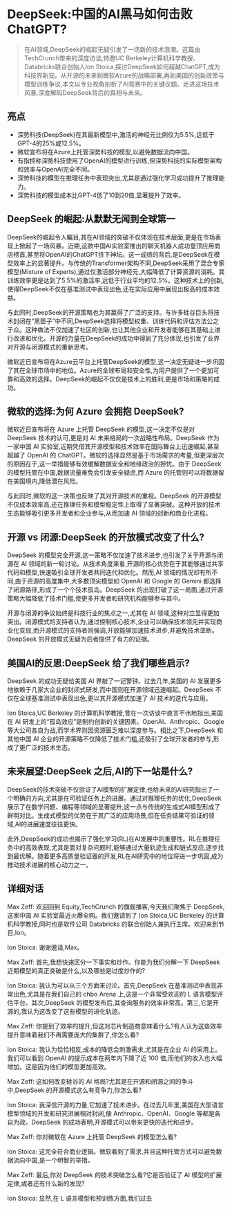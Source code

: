 # DeepSeek:中国的AI黑马如何击败ChatGPT?

>在AI领域,DeepSeek的崛起无疑引发了一场新的技术浪潮。这篇由TechCrunch带来的深度访谈,特邀UC Berkeley计算机科学教授、Databricks联合创始人Ion Stoica,探讨DeepSeek如何超越ChatGPT,成为科技界新宠。从开源的未来到微软Azure的战略部署,再到美国的创新政策与模型训练争议,本文以专业视角剖析了AI竞赛中的关键议题。走进这场技术风暴,深度解码DeepSeek背后的真相与未来。

## 亮点
- 深势科技(DeepSeek)在其最新模型中,激活的神经元比例仅为5.5%,远低于GPT-4的25%或12.5%。  
- 微软宣布将在Azure上托管深势科技的模型,以避免数据流向中国。  
- 有指控称深势科技使用了OpenAI的模型进行训练,但深势科技的实际模型架构和效率与OpenAI完全不同。  
- 深势科技的模型在推理任务中表现突出,尤其是通过强化学习成功提升了推理能力。  
- 深势科技的模型成本比GPT-4低了10到20倍,显著提升了效率。

## DeepSeek 的崛起:从默默无闻到全球第一
DeepSeek的崛起令人瞩目,其在AI领域的突破不仅体现在技术层面,更是在市场表现上掀起了一场风暴。近期,这款中国AI实验室推出的聊天机器人成功登顶应用商店榜首,甚至将OpenAI的ChatGPT挤下神坛。这一成绩的背后,是DeepSeek在模型效率上的显著提升。与传统的Transformer架构不同,DeepSeek采用了混合专家模型(Mixture of Experts),通过仅激活部分神经元,大幅降低了计算资源的消耗。其训练效率更是达到了5.5%的激活率,远低于行业平均的12.5%。这种技术上的创新,使得DeepSeek不仅在基准测试中表现出色,还在实际应用中展现出极高的成本效益。

与此同时,DeepSeek的开源策略也为其赢得了广泛的支持。与许多硅谷巨头将技术封闭在“黑匣子”中不同,DeepSeek选择将模型权重、训练代码和评估方法公之于众。这种做法不仅加速了社区的创新,也让其他企业和开发者能够在其基础上进行改进和优化。开源的力量在DeepSeek的成功中得到了充分体现,也引发了业界对开源与闭源模式的重新思考。

微软近日宣布将在Azure云平台上托管DeepSeek的模型,这一决定无疑进一步巩固了其在全球市场中的地位。Azure的全球布局和安全性,为用户提供了一个更加可靠和高效的选择。DeepSeek的崛起不仅仅是技术上的胜利,更是市场和策略的成功。

## 微软的选择:为何 Azure 会拥抱 DeepSeek?
微软近日宣布将在 Azure 上托管 DeepSeek 的模型,这一决定不仅是对 DeepSeek 技术的认可,更是对 AI 未来格局的一次战略性布局。DeepSeek 作为一家中国 AI 实验室,近期凭借其开源模型和技术效率在国际舞台上迅速崛起,甚至超越了 OpenAI 的 ChatGPT。微软的选择显然是基于市场需求的考量,但更深层次的原因在于,这一举措能够有效缓解数据安全和地缘政治的担忧。由于 DeepSeek 的模型托管在中国,数据流量难免会引发安全疑虑,而 Azure 的托管则可以将数据留在美国境内,降低潜在风险。

与此同时,微软的这一决策也反映了其对开源技术的重视。DeepSeek 的开源模型不仅成本效率高,还在推理任务和模型稳定性上取得了显著突破。这种开放的技术生态能够吸引更多开发者和企业参与,从而加速 AI 领域的创新和商业化进程。

## 开源 vs 闭源:DeepSeek 的开放模式改变了什么?
DeepSeek 的模型完全开源,这一策略不仅加速了技术进步,也引发了关于开源与闭源在 AI 领域的新一轮讨论。从技术角度来看,开源的核心优势在于其能够通过共享代码和模型,快速吸引全球开发者共同迭代和优化。然而,AI 领域的情况却有所不同,由于资源的高度集中,大多数顶尖模型如 OpenAI 和 Google 的 Gemini 都选择了闭源路径,形成了一个个技术孤岛。DeepSeek 的出现打破了这一局面,通过开源策略大幅降低了技术门槛,使更多开发者和研究机构能够参与其中。

开源与闭源的争议始终是科技行业的焦点之一,尤其在 AI 领域,这种对立显得更加突出。闭源模式的支持者认为,通过控制核心技术,企业可以确保技术领先并实现商业化变现,而开源模式的支持者则强调,开放能够加速技术进步,并避免技术垄断。DeepSeek 的开放模式无疑为后者提供了有力的证据。

## 美国AI的反思:DeepSeek 给了我们哪些启示?
DeepSeek 的成功无疑给美国 AI 界敲了一记警钟。过去几年,美国的 AI 发展更多地依赖于几家大企业的封闭式研发,而中国则在开源领域迅速崛起。DeepSeek 不仅在全球基准测试中表现出色,更以其开源模式加速了 AI 技术的迭代与应用。

Ion Stoica,UC Berkeley 的计算机科学教授,曾在一次访谈中直言不讳地指出,美国在 AI 研发上的“孤岛效应”是制约创新的关键因素。OpenAI、Anthropic、Google等大公司各自为战,而学术界则因资源匮乏难以深度参与。相比之下,DeepSeek 和其他中国 AI 企业的开源策略不仅降低了技术门槛,还吸引了全球开发者的参与,形成了更广泛的技术生态。

## 未来展望:DeepSeek 之后,AI的下一站是什么?
DeepSeek的技术突破不仅验证了AI模型的扩展定律,也给未来的AI研究指出了一个明确的方向,尤其是在可验证任务上的进展。通过对推理任务的优化,DeepSeek展示了在数学问题、编程等领域的显著提升,这一点与传统的生成式AI模型形成了鲜明对比。生成式模型的优势在于其广泛的应用场景,但在任务结果可验证的领域,AI的进展速度往往更快。

此外,DeepSeek的成功也揭示了强化学习(RL)在AI发展中的重要性。RL在推理任务中的高效表现,尤其是面对复杂问题时,能够通过大量轨迹生成和链式反应,逐步找到最优解。随着更多高质量验证器的开发,RL在AI研究中的地位将进一步巩固,成为推动技术进展的核心动力之一。

## 详细对话
Max Zeff: 欢迎回到 Equity,TechCrunch 的旗舰播客,今天我们聚焦于 DeepSeek,这家中国 AI 实验室最近火爆全网。我们邀请到了 Ion Stoica,UC Berkeley 的计算机科学教授,同时也是软件公司 Databricks 的联合创始人兼执行主席。欢迎来到节目,Ion。

Ion Stoica: 谢谢邀请,Max。

Max Zeff: 首先,我想快速区分一下事实和炒作。你能为我们分解一下 DeepSeek 近期模型的真正突破是什么,以及哪些是过度炒作的?

Ion Stoica: 我认为可以从三个方面来讨论。首先,DeepSeek 在基准测试中表现非常出色,尤其是在我们自己的 chbo Arena 上,这是一个非常受欢迎的 L 语言模型评估平台。其次,DeepSeek 的模型发布后,其查询服务的效率非常高。第三,它是开源的,我认为这改变了这些模型的进化轨迹。

Max Zeff: 你提到了效率的提升,但这对芯片制造商意味着什么?有人认为这些效率提升意味着我们不再需要庞大的集群了,你怎么看?

Ion Stoica: 我认为恰恰相反,成本的降低会刺激需求,尤其是在企业 AI 的采用上。我们可以看到 OpenAI 的提示成本在两年内下降了近 100 倍,而他们的收入也大幅增加。这是因为他们的模型更加高效。

Max Zeff: 这如何改变硅谷的 AI 格局?尤其是在开源和闭源之间的争斗中,DeepSeek 的开源模式这么有竞争力,你怎么看?

Ion Stoica: 我深信开源的力量,它加速了技术进步。在过去几年里,美国在大型语言模型领域的开发和研究进展相对封闭,像 Anthropic、OpenAI、Google 等都是各自为政。DeepSeek 的成功表明,开源模式可以带来更快的迭代和进步。

Max Zeff: 你对微软在 Azure 上托管 DeepSeek 的模型怎么看?

Ion Stoica: 这完全符合商业逻辑。微软看到了需求,并且这种托管方式可以避免数据流向中国,是一个明智的举措。

Max Zeff: 最后,你对 DeepSeek 的技术突破怎么看?它是否验证了 AI 模型的扩展定律,或者还有什么新的发现?

Ion Stoica: 显然,在 L 语言模型和预训练方面,我们过去